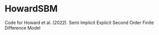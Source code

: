 # HowardSBM
Code for Howard et al. (2022). Semi Implicit Explicit Second Order Finite Difference Model
